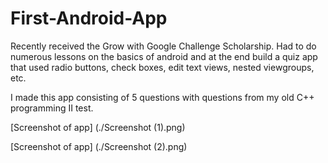 # First-Android-App

Recently received the Grow with Google Challenge Scholarship. 
Had to do numerous lessons on the basics of android and at the end build a quiz app that used
radio buttons, check boxes, edit text views, nested viewgroups, etc.

I made this app consisting of 5 questions with questions from my old C++ programming II
test.

[Screenshot of app] (./Screenshot (1).png)

[Screenshot of app] (./Screenshot (2).png)
